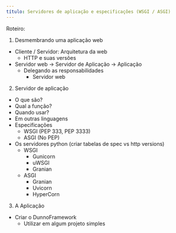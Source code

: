 ```yaml
---
título: Servidores de aplicação e especificações (WSGI / ASGI)
---
```


Roteiro:

1. Desmembrando uma aplicação web
  - Cliente / Servidor: Arquitetura da web
    - HTTP e suas versões
  - Servidor web -> Servidor de Aplicação -> Aplicação
    - Delegando as responsabilidades
	  - Servidor web
	  
2. Servidor de aplicação
  - O que são?
  - Qual a função?
  - Quando usar?
  - Em outras linguagens
  - Especificações
	- WSGI (PEP 333, PEP 3333)
	- ASGI (No PEP)
  - Os servidores python (criar tabelas de spec vs http versions)
    - WSGI
      - Gunicorn
	  - uWSGI
	  - Granian
	- ASGI
      - Granian
	  - Uvicorn
	  - HyperCorn

3. A Aplicação

- Criar o DunnoFramework
  - Utilizar em algum projeto simples
